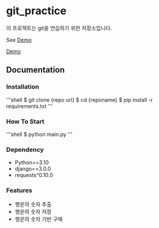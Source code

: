 # git_practice

이 프로젝트는 git을 연습하기 위한 저장소입니다. 

See [Demo](https://www.google.com/)

<a href="https://www.googple.com/">Demo</a>

## Documentation

### Installation

'''shell
$ git clone {repo url}
$ cd {reponame}
$ pip install -r requirements.txt
'''

### How To Start

'''shell
$ python main.py
'''

### Dependency

- Python==3.10
- django==3.0.0
- requests^0.10.0

### Features

- 행운의 숫자 추출
- 행운의 숫자 저장
- 행운의 숫자 기반 구매



